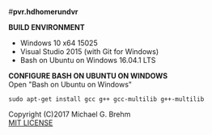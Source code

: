 #__pvr.hdhomerundvr__
   
**BUILD ENVIRONMENT**  
* Windows 10 x64 15025   
* Visual Studio 2015 (with Git for Windows)   
* Bash on Ubuntu on Windows 16.04.1 LTS   
   
**CONFIGURE BASH ON UBUNTU ON WINDOWS**   
Open "Bash on Ubuntu on Windows"   
```
sudo apt-get install gcc g++ gcc-multilib g++-multilib
```
   
Copyright (C)2017 Michael G. Brehm    
[MIT LICENSE](https://opensource.org/licenses/MIT) 
  

